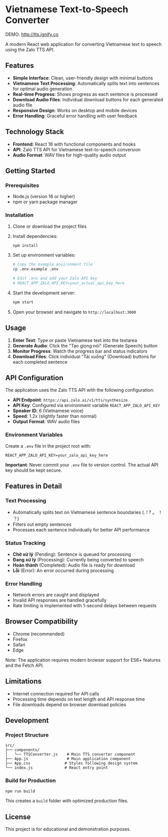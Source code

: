# Vietnamese Text-to-Speech Converter

DEMO: http://tts.ignify.co

A modern React web application for converting Vietnamese text to speech using the Zalo TTS API.

## Features

- **Simple Interface**: Clean, user-friendly design with minimal buttons
- **Vietnamese Text Processing**: Automatically splits text into sentences for optimal audio generation
- **Real-time Progress**: Shows progress as each sentence is processed
- **Download Audio Files**: Individual download buttons for each generated audio file
- **Responsive Design**: Works on desktop and mobile devices
- **Error Handling**: Graceful error handling with user feedback

## Technology Stack

- **Frontend**: React 18 with functional components and hooks
- **API**: Zalo TTS API for Vietnamese text-to-speech conversion
- **Audio Format**: WAV files for high-quality audio output

## Getting Started

### Prerequisites

- Node.js (version 16 or higher)
- npm or yarn package manager

### Installation

1. Clone or download the project files
2. Install dependencies:
   ```bash
   npm install
   ```

3. Set up environment variables:
   ```bash
   # Copy the example environment file
   cp .env.example .env
   
   # Edit .env and add your Zalo API key
   # REACT_APP_ZALO_API_KEY=your_actual_api_key_here
   ```

4. Start the development server:
   ```bash
   npm start
   ```

5. Open your browser and navigate to `http://localhost:3000`

## Usage

1. **Enter Text**: Type or paste Vietnamese text into the textarea
2. **Generate Audio**: Click the "Tạo giọng nói" (Generate Speech) button
3. **Monitor Progress**: Watch the progress bar and status indicators
4. **Download Files**: Click individual "Tải xuống" (Download) buttons for each completed sentence

## API Configuration

The application uses the Zalo TTS API with the following configuration:
- **API Endpoint**: `https://api.zalo.ai/v1/tts/synthesize`
- **API Key**: Configured via environment variable `REACT_APP_ZALO_API_KEY`
- **Speaker ID**: 6 (Vietnamese voice)
- **Speed**: 1.2x (slightly faster than normal)
- **Output Format**: WAV audio files

### Environment Variables

Create a `.env` file in the project root with:
```
REACT_APP_ZALO_API_KEY=your_zalo_api_key_here
```

**Important**: Never commit your `.env` file to version control. The actual API key should be kept secure.

## Features in Detail

### Text Processing
- Automatically splits text on Vietnamese sentence boundaries (. ! ? 。 ！ ？)
- Filters out empty sentences
- Processes each sentence individually for better API performance

### Status Tracking
- **Chờ xử lý** (Pending): Sentence is queued for processing
- **Đang xử lý** (Processing): Currently being converted to speech
- **Hoàn thành** (Completed): Audio file is ready for download
- **Lỗi** (Error): An error occurred during processing

### Error Handling
- Network errors are caught and displayed
- Invalid API responses are handled gracefully
- Rate limiting is implemented with 1-second delays between requests

## Browser Compatibility

- Chrome (recommended)
- Firefox
- Safari
- Edge

Note: The application requires modern browser support for ES6+ features and the Fetch API.

## Limitations

- Internet connection required for API calls
- Processing time depends on text length and API response time
- File downloads depend on browser download policies

## Development

### Project Structure
```
src/
├── components/
│   └── TTSConverter.js    # Main TTS converter component
├── App.js                 # Main application component
├── App.css               # Styles following design system
└── index.js              # React entry point
```

### Build for Production
```bash
npm run build
```

This creates a `build` folder with optimized production files.

## License

This project is for educational and demonstration purposes. 